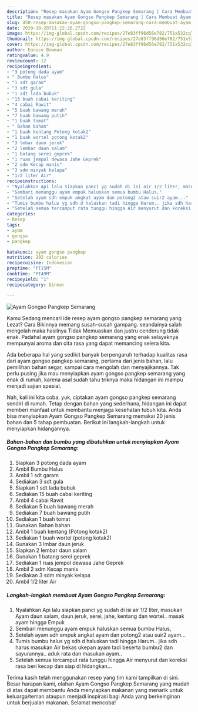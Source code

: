 ```yaml
---
description: "Resep masakan Ayam Gongso Pangkep Semarang | Cara Membuat Ayam Gongso Pangkep Semarang Yang Bisa Manjain Lidah"
title: "Resep masakan Ayam Gongso Pangkep Semarang | Cara Membuat Ayam Gongso Pangkep Semarang Yang Bisa Manjain Lidah"
slug: 450-resep-masakan-ayam-gongso-pangkep-semarang-cara-membuat-ayam-gongso-pangkep-semarang-yang-bisa-manjain-lidah
date: 2020-10-28T11:22:28.272Z
image: https://img-global.cpcdn.com/recipes/27e83ff96d56e782/751x532cq70/ayam-gongso-pangkep-semarang-foto-resep-utama.jpg
thumbnail: https://img-global.cpcdn.com/recipes/27e83ff96d56e782/751x532cq70/ayam-gongso-pangkep-semarang-foto-resep-utama.jpg
cover: https://img-global.cpcdn.com/recipes/27e83ff96d56e782/751x532cq70/ayam-gongso-pangkep-semarang-foto-resep-utama.jpg
author: Eunice Bowman
ratingvalue: 4.9
reviewcount: 12
recipeingredient:
- "3 potong dada ayam"
- " Bumbu Halus"
- "1 sdt garam"
- "3 sdt gula"
- "1 sdt lada bubuk"
- "15 buah cabai keriting"
- "4 cabai Rawit"
- "5 buah bawang merah"
- "7 buah bawang putih"
- "1 buah tomat"
- " Bahan bahan"
- "1 buah kentang Potong kotak2"
- "1 buah wortel potong kotak2"
- "3 lmbar daun jeruk"
- "2 lembar daun salam"
- "1 batang serei geprek"
- "1 ruas jempol dewasa Jahe Geprek"
- "2 sdm Kecap manis"
- "3 sdm minyak kelapa"
- "1/2 liter Air"
recipeinstructions:
- "Nyalahkan Api lalu siapkan panci yg sudah di isi air 1/2 liter, masukan Ayam daun salam, daun jeruk, serei, jahe, kentang dan wortel.. masak ayam hingga Empuk"
- "Sembari menunggu ayam empuk haluskan semua bumbu Halus,"
- "Setelah ayam sdh empuk angkat ayam dan potong2 atau suir2 ayam..."
- "Tumis bumbu halus yg sdh d haluskan tadi hingga Harum.. jika sdh harus masukan Air bekas ukepan ayam tadi beserta bumbu2 dan sayurannya.. aduk rata dan masukan ayam.."
- "Setelah semua tercamput rata tunggu hingga Air menyurut dan koreksi rasa beri kecap dan siap di hidangkan..."
categories:
- Resep
tags:
- ayam
- gongso
- pangkep

katakunci: ayam gongso pangkep 
nutrition: 202 calories
recipecuisine: Indonesian
preptime: "PT15M"
cooktime: "PT49M"
recipeyield: "1"
recipecategory: Dinner

---
```



![Ayam Gongso Pangkep Semarang](https://img-global.cpcdn.com/recipes/27e83ff96d56e782/751x532cq70/ayam-gongso-pangkep-semarang-foto-resep-utama.jpg)

Kamu Sedang mencari ide resep ayam gongso pangkep semarang yang Lezat? Cara Bikinnya memang susah-susah gampang. seandainya salah mengolah maka hasilnya Tidak Memuaskan dan justru cenderung tidak enak. Padahal ayam gongso pangkep semarang yang enak selayaknya mempunyai aroma dan cita rasa yang dapat memancing selera kita.

Ada beberapa hal yang sedikit banyak berpengaruh terhadap kualitas rasa dari ayam gongso pangkep semarang, pertama dari jenis bahan, lalu pemilihan bahan segar, sampai cara mengolah dan menyajikannya. Tak perlu pusing jika mau menyiapkan ayam gongso pangkep semarang yang enak di rumah, karena asal sudah tahu triknya maka hidangan ini mampu menjadi sajian spesial.




Nah, kali ini kita coba, yuk, ciptakan ayam gongso pangkep semarang sendiri di rumah. Tetap dengan bahan yang sederhana, hidangan ini dapat memberi manfaat untuk membantu menjaga kesehatan tubuh kita. Anda bisa menyiapkan Ayam Gongso Pangkep Semarang memakai 20 jenis bahan dan 5 tahap pembuatan. Berikut ini langkah-langkah untuk menyiapkan hidangannya.

<!--inarticleads1-->

##### Bahan-bahan dan bumbu yang dibutuhkan untuk menyiapkan Ayam Gongso Pangkep Semarang:

1. Siapkan 3 potong dada ayam
1. Ambil  Bumbu Halus
1. Ambil 1 sdt garam
1. Sediakan 3 sdt gula
1. Siapkan 1 sdt lada bubuk
1. Sediakan 15 buah cabai keriting
1. Ambil 4 cabai Rawit
1. Sediakan 5 buah bawang merah
1. Sediakan 7 buah bawang putih
1. Sediakan 1 buah tomat
1. Gunakan  Bahan bahan
1. Ambil 1 buah kentang (Potong kotak2)
1. Sediakan 1 buah wortel (potong kotak2)
1. Gunakan 3 lmbar daun jeruk
1. Siapkan 2 lembar daun salam
1. Gunakan 1 batang serei geprek
1. Sediakan 1 ruas jempol dewasa Jahe Geprek
1. Ambil 2 sdm Kecap manis
1. Sediakan 3 sdm minyak kelapa
1. Ambil 1/2 liter Air




<!--inarticleads2-->

##### Langkah-langkah membuat Ayam Gongso Pangkep Semarang:

1. Nyalahkan Api lalu siapkan panci yg sudah di isi air 1/2 liter, masukan Ayam daun salam, daun jeruk, serei, jahe, kentang dan wortel.. masak ayam hingga Empuk
1. Sembari menunggu ayam empuk haluskan semua bumbu Halus,
1. Setelah ayam sdh empuk angkat ayam dan potong2 atau suir2 ayam...
1. Tumis bumbu halus yg sdh d haluskan tadi hingga Harum.. jika sdh harus masukan Air bekas ukepan ayam tadi beserta bumbu2 dan sayurannya.. aduk rata dan masukan ayam..
1. Setelah semua tercamput rata tunggu hingga Air menyurut dan koreksi rasa beri kecap dan siap di hidangkan...




Terima kasih telah menggunakan resep yang tim kami tampilkan di sini. Besar harapan kami, olahan Ayam Gongso Pangkep Semarang yang mudah di atas dapat membantu Anda menyiapkan makanan yang menarik untuk keluarga/teman ataupun menjadi inspirasi bagi Anda yang berkeinginan untuk berjualan makanan. Selamat mencoba!
